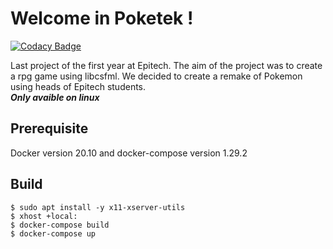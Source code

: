 # Welcome in Poketek !
[![Codacy Badge](https://app.codacy.com/project/badge/Grade/f99426f2eaf44c8aa0b37d177eb6c90f)](https://www.codacy.com/gh/LucasMarsala/my_rpg_2017/dashboard?utm_source=github.com&amp;utm_medium=referral&amp;utm_content=LucasMarsala/my_rpg_2017&amp;utm_campaign=Badge_Grade)

Last project of the first year at Epitech. The aim of the project was to create a rpg game using libcsfml. We decided to create a remake of Pokemon using heads of Epitech students. <br>***Only avaible on linux***

## Prerequisite

  Docker version 20.10 and docker-compose version 1.29.2

## Build

```
$ sudo apt install -y x11-xserver-utils
$ xhost +local:
$ docker-compose build
$ docker-compose up
```
